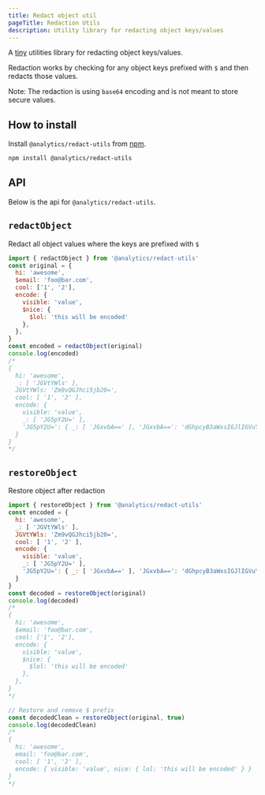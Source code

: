 ```yaml
---
title: Redact object util
pageTitle: Redaction Utils
description: Utility library for redacting object keys/values
---
```


A [tiny](https://bundlephobia.com/result?p=@analytics/redact-utils) utilities library for redacting object keys/values.

Redaction works by checking for any object keys prefixed with `$` and then redacts those values.

Note: The redaction is using `base64` encoding and is not meant to store secure values.

## How to install

Install `@analytics/redact-utils` from [npm](https://www.npmjs.com/package/@analytics/redact-utils).

```bash
npm install @analytics/redact-utils
```

## API

Below is the api for `@analytics/redact-utils`.

## `redactObject`

Redact all object values where the keys are prefixed with `$`

```js
import { redactObject } from '@analytics/redact-utils'
const original = {
  hi: 'awesome',
  $email: 'foo@bar.com',
  cool: ['1', '2'],
  encode: {
    visible: 'value',
    $nice: {
      $lol: 'this will be encoded'
    },
  },
}
const encoded = redactObject(original)
console.log(encoded)
/*
{
  hi: 'awesome',
  _: [ 'JGVtYWls' ],
  JGVtYWls: 'Zm9vQGJhci5jb20=',
  cool: [ '1', '2' ],
  encode: {
    visible: 'value',
    _: [ 'JG5pY2U=' ],
    'JG5pY2U=': { _: [ 'JGxvbA==' ], 'JGxvbA==': 'dGhpcyB3aWxsIGJlIGVuY29kZWQ=' }
  }
}
*/
```

## `restoreObject`

Restore object after redaction

```js
import { restoreObject } from '@analytics/redact-utils' 
const encoded = {
  hi: 'awesome',
  _: [ 'JGVtYWls' ],
  JGVtYWls: 'Zm9vQGJhci5jb20=',
  cool: [ '1', '2' ],
  encode: {
    visible: 'value',
    _: [ 'JG5pY2U=' ],
    'JG5pY2U=': { _: [ 'JGxvbA==' ], 'JGxvbA==': 'dGhpcyB3aWxsIGJlIGVuY29kZWQ=' }
  }
}
const decoded = restoreObject(original)
console.log(decoded)
/*
{
  hi: 'awesome',
  $email: 'foo@bar.com',
  cool: ['1', '2'],
  encode: {
    visible: 'value',
    $nice: {
      $lol: 'this will be encoded'
    },
  },
}
*/

// Restore and remove $ prefix
const decodedClean = restoreObject(original, true)
console.log(decodedClean)
/*
{
  hi: 'awesome',
  email: 'foo@bar.com',
  cool: [ '1', '2' ],
  encode: { visible: 'value', nice: { lol: 'this will be encoded' } }
}
*/
```
